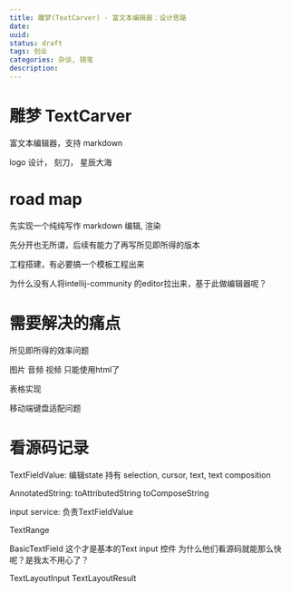 ```yaml
---
title: 雕梦(TextCarver) - 富文本编辑器：设计思路
date: 
uuid: 
status: draft
tags: 创业
categories: 杂谈, 随笔
description: 
---
```

# 雕梦 TextCarver

富文本编辑器，支持 markdown 

logo 设计， 刻刀， 星辰大海

# road map

先实现一个纯纯写作
markdown 编辑, 渲染

先分开也无所谓，后续有能力了再写所见即所得的版本

工程搭建，有必要搞一个模板工程出来

为什么没有人将intellij-community 的editor拉出来，基于此做编辑器呢？


# 需要解决的痛点

所见即所得的效率问题

图片
音频
视频
只能使用html了

表格实现

移动端键盘适配问题

# 看源码记录

TextFieldValue:  编辑state
	持有 selection, cursor, text, text composition

AnnotatedString: 
	toAttributedString
	toComposeString

input service: 
	负责TextFieldValue

TextRange

BasicTextField
	这个才是基本的Text input 控件
	为什么他们看源码就能那么快呢？是我太不用心了？ 

TextLayoutInput
TextLayoutResult


